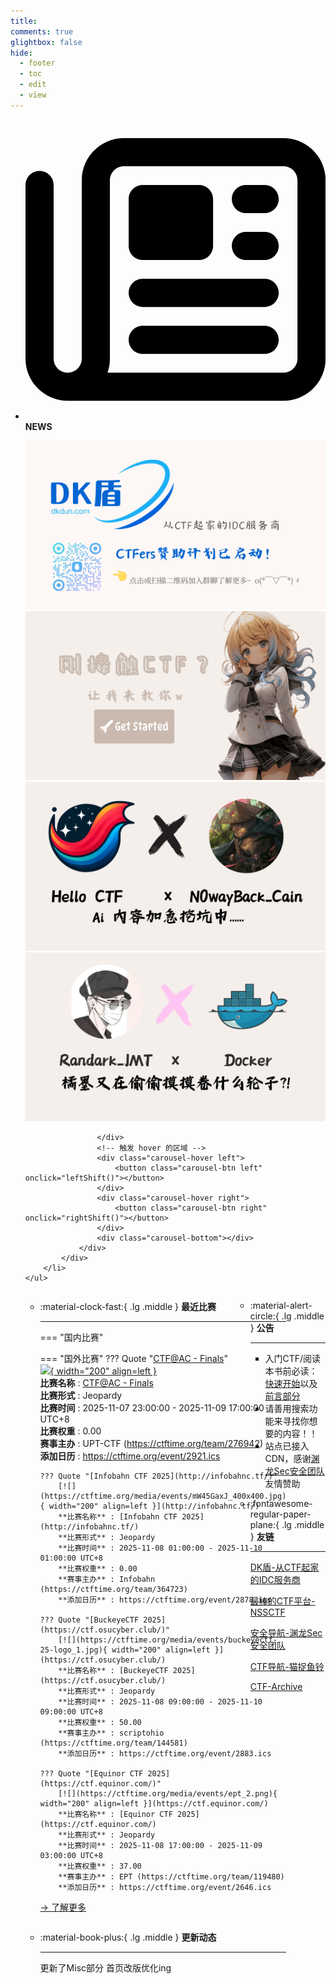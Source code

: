 ```yaml
---
title: 
comments: true
glightbox: false
hide:
  - footer
  - toc
  - edit
  - view
---
```


<div class="grid cards">
    <ul>
        <li>
            <p><span class="twemoji lg middle"><svg xmlns="http://www.w3.org/2000/svg"
                        viewBox="0 0 512 512"><!--! Font Awesome Free 6.5.1 by @fontawesome - https://fontawesome.com License - https://fontawesome.com/license/free (Icons: CC BY 4.0, Fonts: SIL OFL 1.1, Code: MIT License) Copyright 2023 Fonticons, Inc.-->
                        <path
                            d="M168 80c-13.3 0-24 10.7-24 24v304c0 8.4-1.4 16.5-4.1 24H440c13.3 0 24-10.7 24-24V104c0-13.3-10.7-24-24-24H168zM72 480c-39.8 0-72-32.2-72-72V112c0-13.3 10.7-24 24-24s24 10.7 24 24v296c0 13.3 10.7 24 24 24s24-10.7 24-24V104c0-39.8 32.2-72 72-72h272c39.8 0 72 32.2 72 72v304c0 39.8-32.2 72-72 72H72zm104-344c0-13.3 10.7-24 24-24h96c13.3 0 24 10.7 24 24v80c0 13.3-10.7 24-24 24h-96c-13.3 0-24-10.7-24-24v-80zm200-24h32c13.3 0 24 10.7 24 24s-10.7 24-24 24h-32c-13.3 0-24-10.7-24-24s10.7-24 24-24zm0 80h32c13.3 0 24 10.7 24 24s-10.7 24-24 24h-32c-13.3 0-24-10.7-24-24s10.7-24 24-24zm-176 80h208c13.3 0 24 10.7 24 24s-10.7 24-24 24H200c-13.3 0-24-10.7-24-24s10.7-24 24-24zm0 80h208c13.3 0 24 10.7 24 24s-10.7 24-24 24H200c-13.3 0-24-10.7-24-24s10.7-24 24-24z">
                        </path>
                    </svg></span> <strong>NEWS</strong></p>
            <div class="grid cards">
                <div class="carousel">
                    <div class="carousel-container">
                        <a href="https://www.dkdun.cn/"><img src="./assets/banner-dkdun.png" /></a>
                        <a href="../hc-start/" target="_blank"><img src="./assets/banner-quickstart.png" /></a>
                        <a href="../hc-ai/" target="_blank"><img src="./assets/banner-update.png" /></a>
                        <a href="https://github.com/CTF-Archives" target="_blank"><img src="./assets/banner-Achieve.png" /></a>
                        
                    </div>
                    <!-- 触发 hover 的区域 -->
                    <div class="carousel-hover left">
                        <button class="carousel-btn left" onclick="leftShift()"></button>
                    </div>
                    <div class="carousel-hover right">
                        <button class="carousel-btn right" onclick="rightShift()"></button>
                    </div>
                    <div class="carousel-bottom"></div>
                </div>
            </div>
        </li>
    </ul>
</div>

<div class="grid grid-cols-8 gap-4" style="display: grid;grid-template-columns: 70% 30%;" markdown>

<div class="grid cards" style="display: grid; grid-template-columns: 1fr;" markdown>

<div class="grid cards" markdown>

-   :material-clock-fast:{ .lg .middle } __最近比赛__

    ---
    <!-- 主页赛事展示_开始 -->
    === "国内比赛"
    
    === "国外比赛"
        ??? Quote "[CTF@AC - Finals](https://ctf.ac.upt.ro/)"  
            [![](https://ctftime.org/media/events/2338e2e4033e4bf196b4e6c5f4f9b20d.png){ width="200" align=left }](https://ctf.ac.upt.ro/)  
            **比赛名称** : [CTF@AC - Finals](https://ctf.ac.upt.ro/)  
            **比赛形式** : Jeopardy  
            **比赛时间** : 2025-11-07 23:00:00 - 2025-11-09 17:00:00 UTC+8  
            **比赛权重** : 0.00  
            **赛事主办** : UPT-CTF (https://ctftime.org/team/276942)  
            **添加日历** : https://ctftime.org/event/2921.ics  
            
        ??? Quote "[Infobahn CTF 2025](http://infobahnc.tf/)"  
            [![](https://ctftime.org/media/events/mW45GaxJ_400x400.jpg){ width="200" align=left }](http://infobahnc.tf/)  
            **比赛名称** : [Infobahn CTF 2025](http://infobahnc.tf/)  
            **比赛形式** : Jeopardy  
            **比赛时间** : 2025-11-08 01:00:00 - 2025-11-10 01:00:00 UTC+8  
            **比赛权重** : 0.00  
            **赛事主办** : Infobahn (https://ctftime.org/team/364723)  
            **添加日历** : https://ctftime.org/event/2878.ics  
            
        ??? Quote "[BuckeyeCTF 2025](https://ctf.osucyber.club/)"  
            [![](https://ctftime.org/media/events/buckeyectf-25-logo_1.jpg){ width="200" align=left }](https://ctf.osucyber.club/)  
            **比赛名称** : [BuckeyeCTF 2025](https://ctf.osucyber.club/)  
            **比赛形式** : Jeopardy  
            **比赛时间** : 2025-11-08 09:00:00 - 2025-11-10 09:00:00 UTC+8  
            **比赛权重** : 50.00  
            **赛事主办** : scriptohio (https://ctftime.org/team/144581)  
            **添加日历** : https://ctftime.org/event/2883.ics  
            
        ??? Quote "[Equinor CTF 2025](https://ctf.equinor.com/)"  
            [![](https://ctftime.org/media/events/ept_2.png){ width="200" align=left }](https://ctf.equinor.com/)  
            **比赛名称** : [Equinor CTF 2025](https://ctf.equinor.com/)  
            **比赛形式** : Jeopardy  
            **比赛时间** : 2025-11-08 17:00:00 - 2025-11-09 03:00:00 UTC+8  
            **比赛权重** : 37.00  
            **赛事主办** : EPT (https://ctftime.org/team/119480)  
            **添加日历** : https://ctftime.org/event/2646.ics  
            
    <!-- 主页赛事展示_结束 -->
    [→ 了解更多](./Event/)

</div>
  <div class="grid cards" markdown>

-   :material-book-plus:{ .lg .middle } __更新动态__

    ---

    更新了Misc部分 首页改版优化ing

</div>  
</div>
<div class="grid cards" markdown>

<div class="grid cards" markdown>

-   :material-alert-circle:{ .lg .middle } __公告__

    ---

    - 入门CTF/阅读本书前必读：[快速开始](./hc-start/)以及[前言部分](./hc-preface/)  
    - 请善用搜索功能来寻找你想要的内容！！
    - 站点已接入 CDN，感谢[渊龙Sec安全团队](https://dh.aabyss.cn)友情赞助

-   :fontawesome-regular-paper-plane:{ .lg .middle } __友链__

    ---

    [DK盾-从CTF起家的IDC服务商](https://www.dkdun.cn)

    [最棒的CTF平台-NSSCTF](https://www.nssctf.cn/)  

    [安全导航-渊龙Sec安全团队](https://dh.aabyss.cn)    

    [CTF导航-猫捉鱼铃](https://ctf.mzy0.com/)

    [CTF-Archive](https://github.com/CTF-Archives)

</div>   

</div>

</div>
